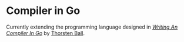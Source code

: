# Compiler in Go

Currently extending the programming language designed in [_Writing An Compiler In Go_](https://compilerbook.com) by [Thorsten Ball](https://github.com/mrnugget).

